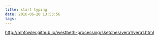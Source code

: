```yaml
---
title: start typing
date: 2016-06-20 13:53:56
tags:
---
```


http://mhfowler.github.io/westbeth-processing/sketches/vera1/vera1.html